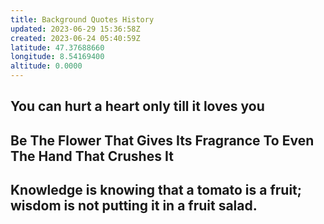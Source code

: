 ```yaml
---
title: Background Quotes History
updated: 2023-06-29 15:36:58Z
created: 2023-06-24 05:40:59Z
latitude: 47.37688660
longitude: 8.54169400
altitude: 0.0000
---
```


## You can hurt a heart only till it loves you
## Be The Flower That Gives Its Fragrance To Even The Hand That Crushes It
## Knowledge is knowing that a tomato is a fruit; wisdom is not putting it in a fruit salad.